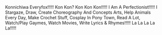 Konnichiwa Everyfox!!!!!
Kon Kon? Kon Kon Kon!!!!!
I Am A Perfectionist!!!!! 
I Stargaze, Draw, Create Choreography And Concepts Arts, Help Animals Every Day, Make Crochet Stuff, Cosplay In Pony Town, Read A Lot, Watch/Play Gaymes, Watch Movies, Write Lyrics & Rhymes!!!!!
La La La La La!!!!!
